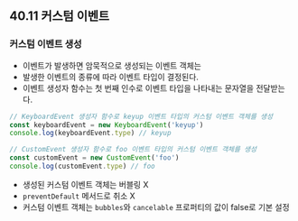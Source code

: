 ## 40.11 커스텀 이벤트

### 커스텀 이벤트 생성

- 이벤트가 발생하면 암묵적으로 생성되는 이벤트 객체는
- 발생한 이벤트의 종류에 따라 이벤트 타입이 결정된다.
- 이벤트 생성자 함수는 첫 번째 인수로 이벤트 타입을 나타내는 문자열을 전달받는다.

```js
// KeyboardEvent 생성자 함수로 keyup 이벤트 타입의 커스텀 이벤트 객체를 생성
const keyboardEvent = new KeyboardEvent('keyup')
console.log(keyboardEvent.type) // keyup

// CustomEvent 생성자 함수로 foo 이벤트 타입의 커스텀 이벤트 객체를 생성
const customEvent = new CustomEvent('foo')
console.log(customEvent.type) // foo
``` 

- 생성된 커스텀 이벤트 객체는 버블링 X
- `preventDefault` 메서드로 취소 X
- 커스텀 이벤트 객체는 `bubbles`와 `cancelable` 프로퍼티의 값이 false로 기본 설정